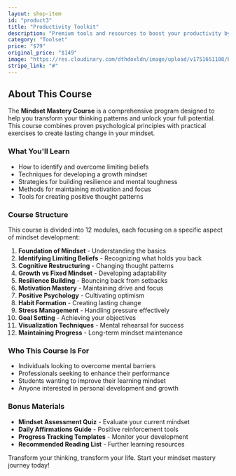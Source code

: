```yaml
---
layout: shop-item
id: "product3"
title: "Productivity Toolkit"
description: "Premium tools and resources to boost your productivity by 200%."
category: "Toolset"
price: "$79"
original_price: "$149"
image: "https://res.cloudinary.com/dthdoxldn/image/upload/v1751651108/bestseller-card-1751651022792_jpuz7r.png"
stripe_link: "#"
---
```



## About This Course

The **Mindset Mastery Course** is a comprehensive program designed to help you transform your thinking patterns and unlock your full potential. This course combines proven psychological principles with practical exercises to create lasting change in your mindset.

### What You'll Learn

- How to identify and overcome limiting beliefs
- Techniques for developing a growth mindset
- Strategies for building resilience and mental toughness
- Methods for maintaining motivation and focus
- Tools for creating positive thought patterns

### Course Structure

This course is divided into 12 modules, each focusing on a specific aspect of mindset development:

1. **Foundation of Mindset** - Understanding the basics
2. **Identifying Limiting Beliefs** - Recognizing what holds you back
3. **Cognitive Restructuring** - Changing thought patterns
4. **Growth vs Fixed Mindset** - Developing adaptability
5. **Resilience Building** - Bouncing back from setbacks
6. **Motivation Mastery** - Maintaining drive and focus
7. **Positive Psychology** - Cultivating optimism
8. **Habit Formation** - Creating lasting change
9. **Stress Management** - Handling pressure effectively
10. **Goal Setting** - Achieving your objectives
11. **Visualization Techniques** - Mental rehearsal for success
12. **Maintaining Progress** - Long-term mindset maintenance

### Who This Course Is For

- Individuals looking to overcome mental barriers
- Professionals seeking to enhance their performance
- Students wanting to improve their learning mindset
- Anyone interested in personal development and growth

### Bonus Materials

- **Mindset Assessment Quiz** - Evaluate your current mindset
- **Daily Affirmations Guide** - Positive reinforcement tools
- **Progress Tracking Templates** - Monitor your development
- **Recommended Reading List** - Further learning resources

Transform your thinking, transform your life. Start your mindset mastery journey today!
